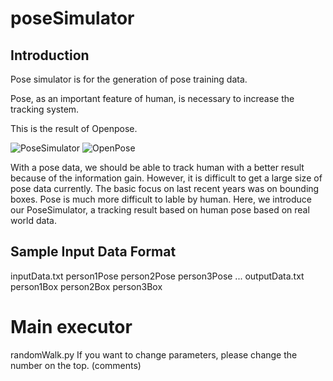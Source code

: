 # poseSimulator

## Introduction
Pose simulator is for the generation of pose training data. 

Pose, as an important feature of human, is necessary to increase the tracking system. 

This is the result of Openpose. 

![PoseSimulator](http://www.consortium.ri.cmu.edu/data/openpose/OpenPose1.png)
![OpenPose](https://flintbox.com/file/download/10586)

With a pose data, we should be able to track human with a better result because of the information gain. However, it is difficult to get a large size of pose data currently. The basic focus on last recent years was on bounding boxes. Pose is much more difficult to lable by human. Here, we introduce our PoseSimulator, a tracking result based on human pose based on real world data. 

## Sample Input Data Format
inputData.txt
person1Pose person2Pose person3Pose ...
outputData.txt
person1Box person2Box person3Box

# Main executor
randomWalk.py
If you want to change parameters, please change the number on the top. (comments)
